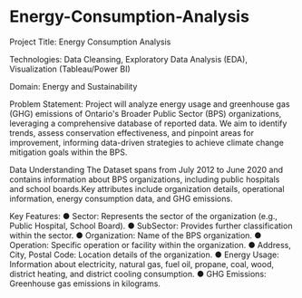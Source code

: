 # Energy-Consumption-Analysis

Project Title: Energy Consumption Analysis

Technologies: Data Cleansing, Exploratory Data Analysis (EDA), Visualization
(Tableau/Power BI)

Domain: Energy and Sustainability

Problem Statement:
Project will analyze energy usage and greenhouse gas (GHG) emissions of Ontario's Broader
Public Sector (BPS) organizations, leveraging a comprehensive database of reported data. We
aim to identify trends, assess conservation effectiveness, and pinpoint areas for improvement,
informing data-driven strategies to achieve climate change mitigation goals within the BPS.

Data Understanding
The Dataset spans from July 2012 to June 2020 and contains information about BPS
organizations, including public hospitals and school boards.Key attributes include organization
details, operational information, energy consumption data, and GHG emissions.


Key Features:
● Sector: Represents the sector of the organization (e.g., Public Hospital, School Board).
● SubSector: Provides further classification within the sector.
● Organization: Name of the BPS organization.
● Operation: Specific operation or facility within the organization.
● Address, City, Postal Code: Location details of the organization.
● Energy Usage: Information about electricity, natural gas, fuel oil, propane, coal, wood,
district heating, and district cooling consumption.
● GHG Emissions: Greenhouse gas emissions in kilograms.
